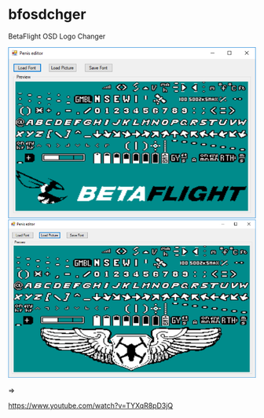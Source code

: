 # bfosdchger
BetaFlight OSD Logo Changer

![alt text](https://github.com/anunique/bfosdchger/blob/master/bla.png?raw=true)
![alt text](https://github.com/anunique/bfosdchger/blob/master/bla2.png?raw=true)

=>

https://www.youtube.com/watch?v=TYXqR8pD3jQ
